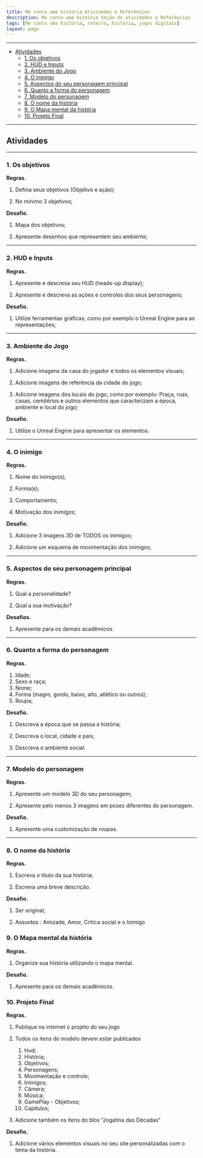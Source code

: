 ```yaml
---
title: Me conta uma história Atividades e Referências
description: Me conta uma história Seção de atividades e Referências
tags: [Me conta uma história, roteiro, história, jogos digitais]
layout: page
---
```


***

- [Atividades](#atividades)
  - [1. Os objetivos](#1-os-objetivos)
  - [2. HUD e Inputs](#2-hud-e-inputs)
  - [3. Ambiente do Jogo](#3-ambiente-do-jogo)
  - [4. O inimigo](#4-o-inimigo)
  - [5. Aspectos do seu personagem principal](#5-aspectos-do-seu-personagem-principal)
  - [6. Quanto a forma do personagem](#6-quanto-a-forma-do-personagem)
  - [7. Modelo do personagem](#7-modelo-do-personagem)
  - [8. O nome da história](#8-o-nome-da-história)
  - [9. O Mapa mental da história](#9-o-mapa-mental-da-história)
  - [10. Projeto Final](#10-projeto-final)

***

## Atividades

***

### 1. Os objetivos

**Regras.**

1. Defina seus objetivos (Objetivo e ação);

2. No mínimo 3 objetivos;

**Desafio.**

1. Mapa dos objetivos;

2. Apresente desenhos que representem seu ambiente;

***

### 2. HUD e Inputs

**Regras.**

1. Apresente e descreva seu HUD (heads-up display);

2. Apresente e descreva as ações e controles dos seus personagens;

**Desafio.**

1. Utilize ferramentas gráficas, como por exemplo o Unreal Engine para as representações;

***

### 3. Ambiente do Jogo

**Regras.**

1. Adicione imagens da casa do jogador e todos os elementos visuais;

2. Adicione imagens de referência da cidade do jogo;

3. Adicione imagens dos locais do jogo, como por exemplo: Praça, ruas, casas, cemitérios e outros elementos que caracterizam a época, ambiente e local do jogo;

**Desafio.**

1. Utilize o Unreal Engine para apresentar os elementos.

***

### 4. O inimigo

**Regras.**

1. Nome do inimigo(s);

2. Forma(s);

3. Comportamento;

4. Motivação dos inimigos;

**Desafio.**

1. Adicione 3 imagens 3D de TODOS os inimigos;

2. Adicione um esquema de movimentação dos inimigos;

***

### 5. Aspectos do seu personagem principal

**Regras.**

1. Qual a personalidade?

2. Qual a sua motivação?

**Desafios.**

1. Apresente para os demais acadêmicos.

***

### 6. Quanto a forma do personagem

**Regras.**

1. Idade;
2. Sexo e raça;
3. Nome;
4. Forma (magro, gordo, baixo, alto, atlético ou outros);
5. Roupa;

**Desafio.**

1. Descreva a época que se passa a história;

2. Descreva o local, cidade e pais;

3. Descreva o ambiente social.

****

### 7. Modelo do personagem

**Regras.**

1. Apresente um modelo 3D do seu personagem;

2. Apresente pelo menos 3 imagens em poses diferentes do personagem.

**Desafio.**

1. Apresente uma customização de roupas.

***

### 8. O nome da história

**Regras.**

1. Escreva o titulo da sua história;

1. Escreva uma breve descrição.

**Desafio.**

1. Ser original;

2. Assuntos :
  Amizade, Amor, Critica social e o Inimigo

### 9. O Mapa mental da história

**Regras.**

1. Organize sua história utilizando o mapa mental.

**Desafio.**

1. Apresente para os demais acadêmicos.

### 10. Projeto Final

**Regras.**

1. Publique na internet o projeto do seu jogo

2. Todos os itens do modelo devem estar publicados

    1. Hud;
    1. História;
    1. Objetivos;
    1. Personagens;
    1. Movimentação e controle;
    1. Inimigos;
    1. Câmera;
    1. Música;
    1. GamePlay - Objetivos;
    1. Capítulos;

3. Adicione também os itens do blox "Jogatina das Décadas"

**Desafio.**

1. Adicione vários elementos visuais no seu site personalizadas com o tema da história.
